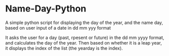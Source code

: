 # Name-Day-Python
A simple python script for displaying the day of the year, and the name day, based on user input of a date in dd mm yyy format

It asks the user for a day (past, rpesent or future) in the dd mm yyyy format, and calculates the day of the year.  Then based on whether it is a leap year, it displays the index of the list (the yearday is the index).
